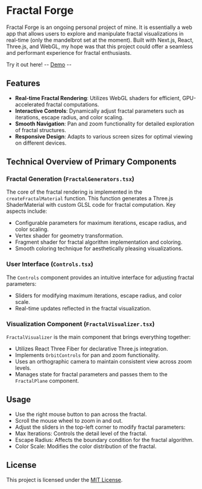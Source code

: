 # Fractal Forge

Fractal Forge is an ongoing personal project of mine. It is essentially a web app that allows users to explore and manipulate fractal visualizations in real-time (only the mandelbrot set at the moment). Built with Next.js, React, Three.js, and WebGL, my hope was that this project could offer a seamless and performant experience for fractal enthusiasts.

Try it out here!  -- [Demo](https://fractal-forge.vercel.app/) --

## Features

- **Real-time Fractal Rendering**: Utilizes WebGL shaders for efficient, GPU-accelerated fractal computations.
- **Interactive Controls**: Dynamically adjust fractal parameters such as iterations, escape radius, and color scaling.
- **Smooth Navigation**: Pan and zoom functionality for detailed exploration of fractal structures.
- **Responsive Design**: Adapts to various screen sizes for optimal viewing on different devices.

## Technical Overview of Primary Components

### Fractal Generation (`FractalGenerators.tsx`)

The core of the fractal rendering is implemented in the `createFractalMaterial` function. This function generates a Three.js ShaderMaterial with custom GLSL code for fractal computation. Key aspects include:

- Configurable parameters for maximum iterations, escape radius, and color scaling.
- Vertex shader for geometry transformation.
- Fragment shader for fractal algorithm implementation and coloring.
- Smooth coloring technique for aesthetically pleasing visualizations.

### User Interface (`Controls.tsx`)

The `Controls` component provides an intuitive interface for adjusting fractal parameters:

- Sliders for modifying maximum iterations, escape radius, and color scale.
- Real-time updates reflected in the fractal visualization.

### Visualization Component (`FractalVisualizer.tsx`)

`FractalVisualizer` is the main component that brings everything together:

- Utilizes React Three Fiber for declarative Three.js integration.
- Implements `OrbitControls` for pan and zoom functionality.
- Uses an orthographic camera to maintain consistent view across zoom levels.
- Manages state for fractal parameters and passes them to the `FractalPlane` component.

## Usage

- Use the right mouse button to pan across the fractal.
- Scroll the mouse wheel to zoom in and out.
- Adjust the sliders in the top-left corner to modify fractal parameters:
- Max Iterations: Controls the detail level of the fractal.
- Escape Radius: Affects the boundary condition for the fractal algorithm.
- Color Scale: Modifies the color distribution of the fractal.

## License

This project is licensed under the [MIT License](LICENSE).
